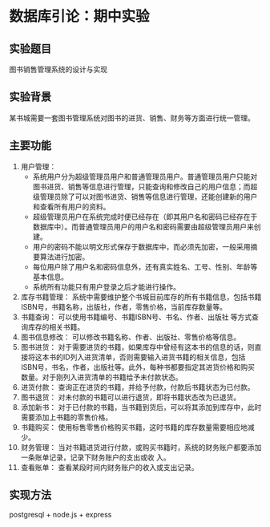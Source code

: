 # 数据库引论：期中实验
## 实验题目
图书销售管理系统的设计与实现
## 实验背景
某书城需要一套图书管理系统对图书的进货、销售、财务等方面进行统一管理。
## 主要功能
1. 用户管理：
   - 系统用户分为超级管理员用户和普通管理员用户。普通管理员用户只能对图书进货、销售等信息进行管理，只能查询和修改自己的用户信息；而超级管理员除了可以对图书进货、销售等信息进行管理，还能创建新的用户和查看所有用户的资料。
   - 超级管理员用户在系统完成时便已经存在（即其用户名和密码已经存在于数据库中）。而普通管理员用户的用户名和密码需要由超级管理员用户来创建。
   - 用户的密码不能以明文形式保存于数据库中，而必须先加密，一般采用摘要算法进行加密。
   - 每位用户除了用户名和密码信息外，还有真实姓名、工号、性别、年龄等基本信息。
   - 系统所有功能只有用户登录之后才能进行操作。
2. 库存书籍管理：
   系统中需要维护整个书城目前库存的所有书籍信息，包括书籍ISBN号，书籍名称，出版社，作者，零售价格，当前库存数量等。
3. 书籍查询：
   可以使用书籍编号、书籍ISBN号、书名、作者、出版社
等方式查询库存的相关书籍。
4. 图书信息修改：
   可以修改书籍名称、作者、出版社、零售价格等信息。
5. 图书进货：
   对于需要进货的书籍，如果库存中曾经有这本书的信息的话，则直接将这本书的ID列入进货清单，否则需要输入进货书籍的相关信息，包括ISBN号，书名，作者，出版社等。此外，每种书都要指定其进货价格和购买数量。对于刚列入进货清单的书籍给予未付款状态。
6. 进货付款：
   查询正在进货的书籍，并给予付款，付款后书籍状态为已付款。
7. 图书退货：
   对未付款的书籍可以进行退货，即将书籍状态改为已退货。
8. 添加新书：
   对于已付款的书籍，当书籍到货后，可以将其添加到库存中，此时需要添加上书籍的零售价格。
9. 书籍购买：
    使用标售零售价格购买书籍，这时书籍的库存数量需要相应地减少。
10. 财务管理：
    当对书籍进货进行付款，或购买书籍时，系统的财务账户都要添加一条账单记录，记录下财务账户的支出或收
入。
11. 查看账单：
    查看某段时间内财务账户的收入或支出记录。
## 实现方法
postgresql + node.js + express
